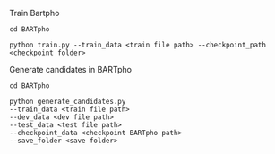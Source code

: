 Train Bartpho

```
cd BARTpho
```  

```
python train.py --train_data <train file path> --checkpoint_path <checkpoint folder>
```   

Generate candidates in BARTpho  

```
cd BARTpho
```
```
python generate_candidates.py   
--train_data <train file path>   
--dev_data <dev file path>  
--test_data <test file path>   
--checkpoint_data <checkpoint BARTpho path>   
--save_folder <save folder>
```
